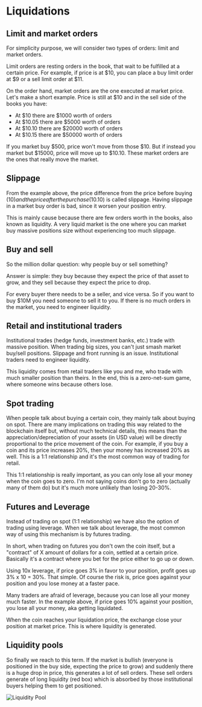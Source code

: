 # Liquidations

## Limit and market orders

For simplicity purpose, we will consider two types of orders: limit and market orders.

Limit orders are resting orders in the book, that wait to be fulfilled at a certain price. For example, if price is at $10, you can place a buy limit order at $9 or a sell limit order at $11.

On the order hand, market orders are the one executed at market price. Let's make a short example. Price is still at $10 and in the sell side of the books you have:

- At $10 there are $1000 worth of orders
- At $10.05 there are $5000 worth of orders
- At $10.10 there are $20000 worth of orders
- At $10.15 there are $50000 worth of orders

If you market buy $500, price won't move from those $10. But if instead you market but $15000, price will move up to $10.10. These market orders are the ones that really move the market.

## Slippage

From the example above, the price difference from the price before buying ($10) and the price after the purchase ($10.10) is called slippage. Having slippage in a market buy order is bad, since it worsen your position entry.

This is mainly cause because there are few orders worth in the books, also known as liquidity. A very liquid market is the one where you can market buy massive positions size without experiencing too much slippage.

## Buy and sell

So the million dollar question: why people buy or sell something? 

Answer is simple: they buy because they expect the price of that asset to grow, and they sell because they expect the price to drop.

For every buyer there needs to be a seller, and vice versa. So if you want to buy $10M you need someone to sell it to you. If there is no much orders in the market, you need to engineer liquidity.


## Retail and institutional traders

Institutional trades (hedge funds, investment banks, etc.) trade with massive position. When trading big sizes, you can't just smash market buy/sell positions. Slippage and front running is an issue. Institutional traders need to engineer liquidity.

This liquidity comes from retail traders like you and me, who trade with much smaller position than theirs. In the end, this is a zero-net-sum game, where someone wins because others lose.

## Spot trading

When people talk about buying a certain coin, they mainly talk about buying on spot. There are many implications on trading this way related to the blockchain itself but, without much technical details, this means than the appreciation/depreciation of your assets (in USD value) will be directly proportional to the price movement of the coin. For example, if you buy a coin and its price increases 20%, then your money has increased 20% as well. This is a 1:1 relationship and it's the most common way of trading for retail.

This 1:1 relationship is really important, as you can only lose all your money when the coin goes to zero. I'm not saying coins don't go to zero (actually many of them do) but it's much more unlikely than losing 20-30%.

## Futures and Leverage

Instead of trading on spot (1:1 relationship) we have also the option of trading using leverage. When we talk about leverage, the most common way of using this mechanism is by futures trading.

In short, when trading on futures you don't own the coin itself, but a "contract" of X amount of dollars for a coin, settled at a certain price. Basically it's a contract where you bet for the price either to go up or down.

Using 10x leverage, if price goes 3% in favor to your position, profit goes up 3% x 10 = 30%. That simple. Of course the risk is, price goes against your position and you lose money at a faster pace.

Many traders are afraid of leverage, because you can lose all your money much faster. In the example above, if price goes 10% against your position, you lose all your money, aka getting liquidated.

When the coin reaches your liquidation price, the exchange close your position at market price. This is where liquidity is generated.

## Liquidity pools

So finally we reach to this term. If the market is bullish (everyone is positioned in the buy side, expecting the price to grow) and suddenly there is a huge drop in price, this generates a lot of sell orders. These sell orders generate of long liquidity (red box) which is absorbed by those institutional buyers helping them to get positioned.

![Liquidity Pool](https://raw.githubusercontent.com/darroyolpz/AHU-Components/master/img/liquidity_pool.jpg)
